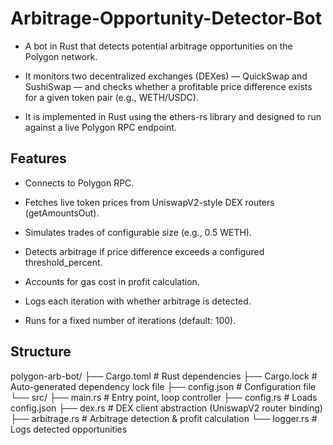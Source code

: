 # Arbitrage-Opportunity-Detector-Bot
* A bot in Rust that detects potential arbitrage opportunities on the Polygon network.

* It monitors two decentralized exchanges (DEXes) — QuickSwap and SushiSwap — and checks whether a profitable price difference exists for a given token pair (e.g., WETH/USDC).

* It is implemented in Rust using the ethers-rs library and designed to run against a live Polygon RPC endpoint.

## Features

* Connects to Polygon RPC.

* Fetches live token prices from UniswapV2-style DEX routers (getAmountsOut).

* Simulates trades of configurable size (e.g., 0.5 WETH).

* Detects arbitrage if price difference exceeds a configured threshold_percent.

* Accounts for gas cost in profit calculation.

* Logs each iteration with whether arbitrage is detected.

* Runs for a fixed number of iterations (default: 100).

## Structure

polygon-arb-bot/
├── Cargo.toml          # Rust dependencies
├── Cargo.lock          # Auto-generated dependency lock file
├── config.json         # Configuration file
└── src/
    ├── main.rs         # Entry point, loop controller
    ├── config.rs       # Loads config.json
    ├── dex.rs          # DEX client abstraction (UniswapV2 router binding)
    ├── arbitrage.rs    # Arbitrage detection & profit calculation
    └── logger.rs       # Logs detected opportunities

